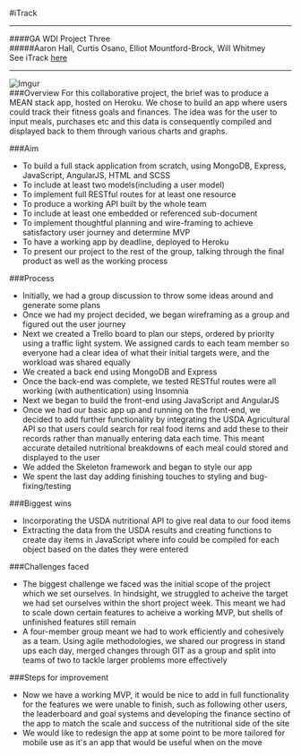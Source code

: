    #iTrack
   ___
   ####GA WDI Project Three<br>
   #####Aaron Hall, Curtis Osano, Elliot Mountford-Brock, Will Whitmey<br>
   See iTrack [here](https://i-track.herokuapp.com/#/)

   ---
   ![Imgur](http://i.imgur.com/srZk1Ku.png)
   <br>
   ###Overview
   For this collaborative project, the brief was to produce a MEAN stack app, hosted on Heroku. We chose to build an app where users could track their fitness goals and finances. The idea was for the user to input meals, purchases etc and this data is consequently compiled and displayed back to them through various charts and graphs.



   ###Aim
   * To build a full stack application from scratch, using MongoDB, Express, JavaScript, AngularJS, HTML and SCSS
   * To include at least two models(including a user model)
   * To implement full RESTful routes for at least one resource
   * To produce a working API built by the whole team
   * To include at least one embedded or referenced sub-document
   * To implement thoughtful planning and wire-framing to achieve satisfactory user journey and determine MVP
   * To have a working app by deadline, deployed to Heroku
   * To present our project to the rest of the group, talking through the final product as well as the working process

   ###Process
   * Initially, we had a group discussion to throw some ideas around and generate some plans
   * Once we had my project decided, we began wireframing as a group and figured out the user journey
   * Next we created a Trello board to plan our steps, ordered by priority using a traffic light system. We assigned cards to each team member so everyone had a clear idea of what their initial targets were, and the workload was shared equally
   * We created a back end using MongoDB and Express
   * Once the back-end was complete, we tested RESTful routes were all working (with authentication) using Insomnia
   * Next we began to build the front-end using JavaScript and AngularJS
   * Once we had our basic app up and running on the front-end, we decided to add further functionality by integrating the USDA Agricultural API so that users could search for real food items and add these to their records rather than manually entering data each time. This meant accurate detailed nutritional breakdowns of each meal could stored and displayed to the user
   * We added the Skeleton framework and began to style our app
   * We spent the last day adding finishing touches to styling and bug-fixing/testing

   ###Biggest wins
   * Incorporating the USDA nutritional API to give real data to our food items
   * Extracting the data from the USDA results and creating functions to create day items in JavaScript where info could be compiled for each object based on the dates they were entered

   ###Challenges faced
   * The biggest challenge we faced was the initial scope of the project which we set ourselves. In hindsight, we struggled to acheive the target we had set ourselves within the short project week. This meant we had to scale down certain features to acheive a working MVP, but shells of unfinished features still remain
   * A four-member group meant we had to work efficiently and cohesively as a team. Using agile methodologies, we shared our progress in stand ups each day, merged changes through GIT as a group and split into teams of two to tackle larger problems more effectively

   ###Steps for improvement
   * Now we have a working MVP, it would be nice to add in full functionality for the features we were unable to finish, such as following other users, the leaderboard and goal systems and developing the finance sectino of the app to match the scale and success of the nutritional side of the site
   * We would like to redesign the app at some point to be more tailored for mobile use as it's an app that would be useful when on the move
